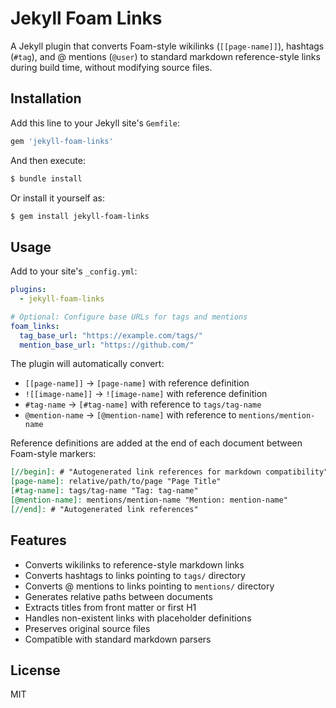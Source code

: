 # Jekyll Foam Links

A Jekyll plugin that converts Foam-style wikilinks (`[[page-name]]`), hashtags (`#tag`), and @ mentions (`@user`) to standard markdown reference-style links during build time, without modifying source files.

## Installation

Add this line to your Jekyll site's `Gemfile`:

```ruby
gem 'jekyll-foam-links'
```

And then execute:

```bash
$ bundle install
```

Or install it yourself as:

```bash
$ gem install jekyll-foam-links
```

## Usage

Add to your site's `_config.yml`:

```yaml
plugins:
  - jekyll-foam-links

# Optional: Configure base URLs for tags and mentions
foam_links:
  tag_base_url: "https://example.com/tags/"
  mention_base_url: "https://github.com/"
```

The plugin will automatically convert:
- `[[page-name]]` → `[page-name]` with reference definition
- `![[image-name]]` → `![image-name]` with reference definition
- `#tag-name` → `[#tag-name]` with reference to `tags/tag-name`
- `@mention-name` → `[@mention-name]` with reference to `mentions/mention-name`

Reference definitions are added at the end of each document between Foam-style markers:

```markdown
[//begin]: # "Autogenerated link references for markdown compatibility"
[page-name]: relative/path/to/page "Page Title"
[#tag-name]: tags/tag-name "Tag: tag-name"
[@mention-name]: mentions/mention-name "Mention: mention-name"
[//end]: # "Autogenerated link references"
```

## Features

- Converts wikilinks to reference-style markdown links
- Converts hashtags to links pointing to `tags/` directory
- Converts @ mentions to links pointing to `mentions/` directory
- Generates relative paths between documents
- Extracts titles from front matter or first H1
- Handles non-existent links with placeholder definitions
- Preserves original source files
- Compatible with standard markdown parsers

## License

MIT
